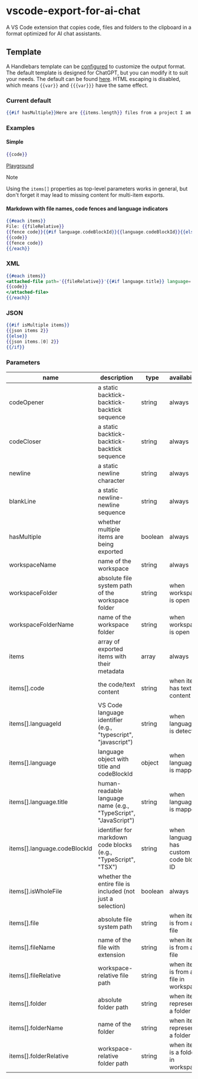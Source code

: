 # vscode-export-for-ai-chat

A VS Code extension that copies code, files and folders to the clipboard in a format optimized for AI chat assistants.

## Template

A Handlebars template can be [configured](vscode://settings/export-for-ai-chat.template) to customize the output format. The default template is designed for ChatGPT, but you can modify it to suit your needs. The default can be found [here](https://github.com/Jaid/vscode-export-for-ai-chat/blob/main/package.json#:~:text=export%2Dfor%2Dai%2Dchat.template). HTML escaping is disabled, which means `{{var}}` and `{{{var}}}` have the same effect.

### Current default

```hbs
{{#if hasMultiple}}Here are {{items.length}} files from a project I am currently working on:{{blankLine}}{{#each items}}{{#if fileRelative}}File: `{{fileRelative}}`{{blankLine}}{{/if}}{{#if code}}{{codeOpener}}{{#if language.codeBlockId}}{{language.codeBlockId}}{{else}}{{languageId}}{{/if}}{{newline}}{{code}}{{newline}}{{codeCloser}}{{/if}}{{#unless @last}}{{blankLine}}{{/unless}}{{/each}}{{else}}{{#with items.[0]}}{{#if code}}This is {{#if isWholeFile}}a {{/if}}{{#if language.title}}{{language.title}} code{{else}}code{{/if}} {{#if isWholeFile}}file {{/if}}from a project I am currently working on.{{blankLine}}{{#if fileRelative}}File: `{{fileRelative}}`{{blankLine}}{{/if}}{{codeOpener}}{{#if language.codeBlockId}}{{language.codeBlockId}}{{else}}{{languageId}}{{/if}}{{newline}}{{code}}{{newline}}{{codeCloser}}{{blankLine}}I am stuck and need your help with it.{{else}}I am stuck at a programming project I am currently working on and I need your help with it.{{/if}}{{/with}}{{/if}}{{blankLine}}I will ask you questions about it. Please answer in a comprehensive and teaching manner and provide in-depth knowledge and useful tips and tricks where applicable.
```

### Examples

#### Simple

```hbs
{{code}}
```
[Playground](https://handlebarsjs.com/playground.html#format=1&currentExample=%7B%22template%22%3A%22%7B%7Bcode%7D%7D%22%2C%22partials%22%3A%5B%5D%2C%22input%22%3A%22%7B%5Cn%20%20code%3A%20'export%20default%201'%5Cn%7D%5Cn%22%2C%22output%22%3A%22export%20default%201%22%2C%22preparationScript%22%3A%22%22%2C%22handlebarsVersion%22%3A%224.7.8%22%7D)

> [!NOTE]
> Using the `items[]` properties as top-level parameters works in general, but don't forget it may lead to missing content for multi-item exports.

#### Markdown with file names, code fences and language indicators

```hbs
{{#each items}}
File: {{fileRelative}}
{{fence code}}{{#if language.codeBlockId}}{{language.codeBlockId}}{{else}}{{languageId}}{{/if}}
{{code}}
{{fence code}}
{{/each}}
```

### XML

```hbs
{{#each items}}
<attached-file path='{{fileRelative}}'{{#if language.title}} language='{{language.title}}'{{/if}}>
{{code}}
</attached-file>
{{/each}}
```
### JSON

```hbs
{{#if isMultiple items}}
{{json items 2}}
{{else}}
{{json items.[0] 2}}
{{/if}}
```

### Parameters

name|description|type|availability
---|---|---|---
codeOpener|a static backtick-backtick-backtick sequence|string|always
codeCloser|a static backtick-backtick-backtick sequence|string|always
newline|a static newline character|string|always
blankLine|a static newline-newline sequence|string|always
hasMultiple|whether multiple items are being exported|boolean|always
workspaceName|name of the workspace|string|always
workspaceFolder|absolute file system path of the workspace folder|string|when workspace is open
workspaceFolderName|name of the workspace folder|string|when workspace is open
items|array of exported items with their metadata|array|always
items[].code|the code/text content|string|when item has text content
items[].languageId|VS Code language identifier (e.g., "typescript", "javascript")|string|when language is detected
items[].language|language object with title and codeBlockId|object|when language is mapped
items[].language.title|human-readable language name (e.g., "TypeScript", "JavaScript")|string|when language is mapped
items[].language.codeBlockId|identifier for markdown code blocks (e.g., "TypeScript", "TSX")|string|when language has custom code block ID
items[].isWholeFile|whether the entire file is included (not just a selection)|boolean|always
items[].file|absolute file system path|string|when item is from a file
items[].fileName|name of the file with extension|string|when item is from a file
items[].fileRelative|workspace-relative file path|string|when item is from a file in workspace
items[].folder|absolute folder path|string|when item represents a folder
items[].folderName|name of the folder|string|when item represents a folder
items[].folderRelative|workspace-relative folder path|string|when item is a folder in workspace
